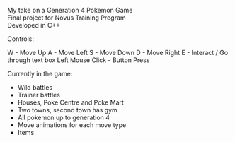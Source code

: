 My take on a Generation 4 Pokemon Game                                                                                     
Final project for Novus Training Program                                                                    
Developed in C++                                                                           

Controls:

W - Move Up
A - Move Left
S - Move Down
D - Move Right
E - Interact / Go through text box
Left Mouse Click - Button Press

Currently in the game:

- Wild battles
- Trainer battles
- Houses, Poke Centre and Poke Mart
- Two towns, second town has gym
- All pokemon up to generation 4
- Move animations for each move type
- Items
